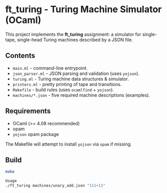 # ft_turing - Turing Machine Simulator (OCaml)

This project implements the **ft_turing** assignment: a simulator for single-tape,
single-head Turing machines described by a JSON file.

## Contents
- `main.ml` - command-line entrypoint.
- `json_parser.ml` - JSON parsing and validation (uses `yojson`).
- `turing.ml` - Turing machine data structures & simulator.
- `printers.ml` - pretty printing of tape and transitions.
- `Makefile` - build rules (uses `ocamlfind` + `yojson`).
- `machines/*.json` - five required machine descriptions (examples).

## Requirements
- OCaml (>= 4.08 recommended)
- opam
- `yojson` opam package

The Makefile will attempt to install `yojson` via `opam` if missing.

## Build
```bash
make

Usage
./ft_turing machines/unary_add.json "111+11"
